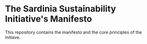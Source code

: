 # The Sardinia Sustainability Initiative's Manifesto

This repository contains the manifesto and the core principles of the initiave.